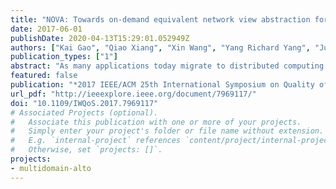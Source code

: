 ```yaml
---
title: "NOVA: Towards on-demand equivalent network view abstraction for network optimization"
date: 2017-06-01
publishDate: 2020-04-13T15:29:01.052949Z
authors: ["Kai Gao", "Qiao Xiang", "Xin Wang", "Yang Richard Yang", "Jun Bi"]
publication_types: ["1"]
abstract: "As many applications today migrate to distributed computing and cloud platforms, their user experience depends heavily on network performance. Software Defined Networking (SDN) makes it possible to obtain a global view of the network, introducing the new paradigm of developing adaptive applications with network views. A naive approach of realizing the paradigm, such as distributing the whole network view to applications, is not practical due to scalability and privacy concerns. Existing approaches providing network abstractions are limited to special cases, such as bottlenecks exist only at networks edges, resulting in potentially suboptimal or infeasible decisions. In this paper, we introduce a novel, on-demand network abstraction service that provides an abstract network view supporting not only accurate end-to-end QoS metrics, which satisfy the requirements of many peer-to-peer applications, but also multi-flow correlation, which is essential for bandwidth-sensitive applications containing many flows to conduct global network optimization. We prove that our abstract view is equivalent to the original network view, in the sense that applications can make the same optimal decision as with the complete information. Our evaluations demonstrate that the abstraction guarantees feasibility and optimality for network optimizations and protects the network service providers' privacy. Our evaluations also show that the service can be implemented efficiently; for example, for an extreme large network with 30,000 links and abstraction requests containing 3,000 flows, an abstract network view can be computed in less than one second."
featured: false
publication: "*2017 IEEE/ACM 25th International Symposium on Quality of Service (IWQoS)*"
url_pdf: "http://ieeexplore.ieee.org/document/7969117/"
doi: "10.1109/IWQoS.2017.7969117"
# Associated Projects (optional).
#   Associate this publication with one or more of your projects.
#   Simply enter your project's folder or file name without extension.
#   E.g. `internal-project` references `content/project/internal-project/index.md`.
#   Otherwise, set `projects: []`.
projects:
- multidomain-alto
---
```


